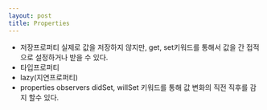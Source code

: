 ```yaml
---
layout: post
title: Properties
---
```


*  저장프로퍼티
실제로 값을 저장하지 않지만, get, set키워드를 통해서 값을 간접적으로 설정하거나 받을 수 있다.
*  타입프로퍼티
*  lazy(지연프로퍼티)
*  properties observers
didSet, willSet 키워드를 통해 값 변화의 직전 직후를 감지 할수있다.